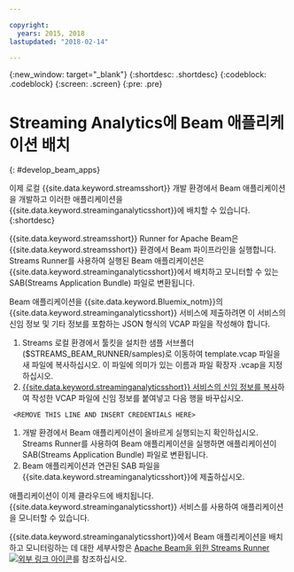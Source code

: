 ```yaml
---

copyright:
  years: 2015, 2018
lastupdated: "2018-02-14"

---
```


<!-- Attribute definitions -->
{:new_window: target="_blank"}
{:shortdesc: .shortdesc}
{:codeblock: .codeblock}
{:screen: .screen}
{:pre: .pre}

# Streaming Analytics에 Beam 애플리케이션 배치
{: #develop_beam_apps}

이제 로컬 {{site.data.keyword.streamsshort}} 개발 환경에서 Beam 애플리케이션을 개발하고 이러한 애플리케이션을 {{site.data.keyword.streaminganalyticsshort}}에 배치할 수 있습니다.
{:shortdesc}

{{site.data.keyword.streamsshort}} Runner for Apache Beam은 {{site.data.keyword.streamsshort}} 환경에서 Beam 파이프라인을 실행합니다. Streams Runner를 사용하여 실행된 Beam 애플리케이션은 {{site.data.keyword.streaminganalyticsshort}}에서 배치하고 모니터할 수 있는 SAB(Streams Application Bundle) 파일로 변환됩니다.

Beam 애플리케이션을 {{site.data.keyword.Bluemix_notm}}의 {{site.data.keyword.streaminganalyticsshort}} 서비스에 제출하려면 이 서비스의 신임 정보 및 기타 정보를 포함하는 JSON 형식의 VCAP 파일을 작성해야 합니다.

1. Streams 로컬 환경에서 툴킷을 설치한 샘플 서브폴더($STREAMS_BEAM_RUNNER/samples)로 이동하여 template.vcap 파일을 새 파일에 복사하십시오. 이 파일에 의미가 있는 이름과 파일 확장자 .vcap을 지정하십시오.
1. [{{site.data.keyword.streaminganalyticsshort}} 서비스의 신임 정보를 복사](/docs/services/StreamingAnalytics/r_vcap_services.html)하여 작성한 VCAP 파일에 신임 정보를 붙여넣고 다음 행을 바꾸십시오.
```
 <REMOVE THIS LINE AND INSERT CREDENTIALS HERE>
 ```
1. 개발 환경에서 Beam 애플리케이션이 올바르게 실행되는지 확인하십시오. Streams Runner를 사용하여 Beam 애플리케이션을 실행하면 애플리케이션이 SAB(Streams Application Bundle) 파일로 변환됩니다.
1. Beam 애플리케이션과 연관된 SAB 파일을 {{site.data.keyword.streaminganalyticsshort}}에 제출하십시오.

애플리케이션이 이제 클라우드에 배치됩니다. {{site.data.keyword.streaminganalyticsshort}} 서비스를 사용하여 애플리케이션을 모니터할 수 있습니다.

{{site.data.keyword.streaminganalyticsshort}}에서 Beam 애플리케이션을 배치하고 모니터링하는 데 대한 세부사항은 [Apache Beam을 위한 Streams Runner ![외부 링크 아이콘](../../icons/launch-glyph.svg "외부 링크 아이콘")](https://ibmstreams.github.io/streamsx.documentation/docs/beamrunner/beamrunner-1-intro/)를 참조하십시오.
